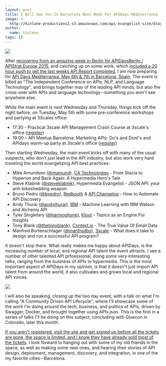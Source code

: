 ```yaml
---
layout: post
title: I Will See You In Barcelona Next Week For APIDays Mediterranea
image: >-
  http://kinlane-productions2.s3.amazonaws.com/api-evangelist-site/blog/apidays-mediteranea.png
author:
  name: kinlane
tags: []
---
```

[![](http://kinlane-productions2.s3.amazonaws.com/api-evangelist-site/blog/apidays-mediteranea.png)](http://mediterranea.apidays.io/)

After [recovering from an amazing week in Berlin for APIDaysBerlin / APIStrat Europe 2015](http://apievangelist.com/2015/04/27/thank-you-berlin-for-helping-make-apidaysberlin--apistrat-europe-so-amazing/), and catching up on some work, which [included a 20 hour push to get the last weeks API.Report completed](http://apievangelist.com/2015/04/28/weekly-apireport-for-april-27th-2015/), I am now preparing for [API Days Mediterranea, May 6th & 7th in Barcelona, Spain](http://mediterranea.apidays.io/). The event is billed as "The Independent Conference on APIs, NLP, and Language Technology", and brings together may of the leading API minds, but also the cross-over with APIs and language technology--something you won't see anywhere else.

While the main event is next Wednesday and Thursday, things kick off the night before, on Tuesday, May 5th with some pre-conference workshops and partying at 3Scales office:

*   17:30 - Practical 3scale API Management Crash Course at 3scale's office ([register](http://www.meetup.com/API-Meetup-Barcelona/events/221808677/))
*   19:00 - API Meetup Barcelona: Marketing APIs: Do's and Dont's and APIdays warm-up party at 3scale's office ([register](http://www.meetup.com/API-Meetup-Barcelona/events/221808517/))

Then starting Wednesday, the main event kicks off with many of the usual suspects, who don't just lead in the API industry, but also work very hard traveling the world evangelizing API best practices:

*   Mike Amundsen ([@mamund](https://twitter.com/mamund)), [CA Technologies](http://www.ca.com/us/default.aspx) - From Stacia to Hyperion and Back Again: A Hypermedia Hero's Tale
*   Steve Klabnik ([@steveklabnik](https://twitter.com/steveklabnik)), Hypermedia Evangelist - JSON API: your anti-bikeshedding weapon
*   Bruno Pedro ([@bpedro](https://twitter.com/bpedro)), [Redbooth](https://redbooth.com/) & [API Changelog](https://www.apichangelog.com/) - How to Automate API Discovery
*   Andy Thurai ([@andythurai](https://twitter.com/andythurai)), [IBM](http://ibm.com) - Machine Learning with IBM Watson and Alchemy API
*   Tyler Singletary ([@harmophone](https://twitter.com/harmophone)), [Klout](https://klout.com/home) - Topics as an Engine For Insights
*   Tony Blank ([@thetonyblank](https://twitter.com/thetonyblank)), [Context.io](http://Context.io) - The True Value Of Email Data
*   Manfred Bortenschlager ([@manfredbo](https://twitter.com/manfredbo)), [3scale](http://3scale.net) - What does it take to design and run a successful API program?

It doesn't stop there. What really makes me happy about APIDays, is the increasing number of local, and regional API talent the event attracts. I see a number of other talented API prfoessional, doing some very interesting talks, ranging from the business of APIs to hypermedia. This is the most important aspect of APIDays in my opinion, is that it doesn't just import API talent from around the world, it also cultivates and grows local and regional API voices.

[![](http://kinlane-productions2.s3.amazonaws.com/api-evangelist-site/blog/apidays-mediteranea-2.jpg)](http://mediterranea.apidays.io/)

I will also be speaking, closing up the two day event, with a talk on what I'm calling "A Community Driven API Lifecycle", where I'll showcase some of the work I'm doing around the tech, business, and politics of APIs, driven by Swagger, Docker, and brought together using APIs.json. This is the first in a series of talks I'll be doing on this subject, concluding with Gluecon in Colorado, later this month.

[If you aren't registered, visit the site and get signed up before all the tickets are gone, the space is limited, and I know they have already sold most of the tickets](http://mediterranea.apidays.io/). I look forward to hanging out with some of my old friends in the space, as well as making some new ones, and hearing their stories of API design, deployment, management, discovery, and integration, in one of the my favorite cities--Barcelona.